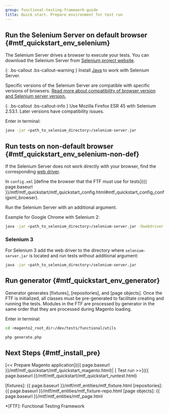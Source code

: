 ```yaml
---
group: functional-testing-framework-guide
title: Quick start. Prepare environment for test run
---
```


## Run the Selenium Server on default browser {#mtf_quickstart_env_selenium}

The Selenium Server drives a browser to execute your tests.
You can download the Selenium Server from [Selenium project website].

{: .bs-callout .bs-callout-warning }
Install [Java](https://help.ubuntu.com/community/Java) to work with Selenium Server.

Specific versions of the Selenium Server are compatible with specific versions of browsers. [Read more about compatibility of browser version and Selenium server version.](http://docs.seleniumhq.org/about/platforms.jsp)

{: .bs-callout .bs-callout-info }
Use Mozilla Firefox ESR 45 with Selenium 2.53.1. Later versions have compatibility issues.

Enter in terminal:

```bash
java -jar <path_to_selenium_directory>/selenium-server.jar
```

## Run tests on non-default browser {#mtf_quickstart_env_selenium-non-def}

If the Selenium Server does not work directly with your browser, find the corresponding [web driver].

In `config.xml` [define the browser that the FTF must use for tests]({{ page.baseurl }}/mtf/mtf_quickstart/mtf_quickstart_config.html#mtf_quickstart_config_configxml_browser).

Run the Selenium Server with an additional argument.

Example for Google Chrome with Selenium 2:

```bash
java -jar <path_to_selenium_directory>/selenium-server.jar -Dwebdriver.chrome.driver=<path_to_chrome_driver>/chromedriver.exe
```

### Selenium 3
    
For Selenium 3 add the web driver to the directory where `selenium-server.jar` is located and run tests without additional argument:

```bash
java -jar <path_to_selenium_directory>/selenium-server.jar
```

## Run generator {#mtf_quickstart_env_generator}

Generator generates [fixtures], [repositories], and [page objects]. Once the FTF is initialized, all classes must be pre-generated to facilitate creating and running the tests. Modules in the FTF are processed by generator in the same order that they are processed during Magento loading.

Enter in terminal:

```bash
cd <magento2_root_dir>/dev/tests/functional/utils
```
```bash
php generate.php
```

## Next Steps {#mtf_install_pre}

[&lt;&lt; Prepare Magento application]({{ page.baseurl }}/mtf/mtf_quickstart/mtf_quickstart_magento.html)| [ Test run &gt;&gt;]({{ page.baseurl }}/mtf/mtf_quickstart/mtf_quickstart_runtest.html)


<!-- LINK DEFINITIONS -->

<!-- Devdocs -->
[fixtures]: {{ page.baseurl }}/mtf/mtf_entities/mtf_fixture.html
[repositories]: {{ page.baseurl }}/mtf/mtf_entities/mtf_fixture-repo.html
[page objects]: {{ page.baseurl }}/mtf/mtf_entities/mtf_page.html

<!-- Internet -->
[Selenium project website]: http://www.seleniumhq.org/download/
[web driver]: http://docs.seleniumhq.org/about/platforms.jsp


<!-- ABBREVIATIONS -->
*[FTF]: Functional Testing Framework
